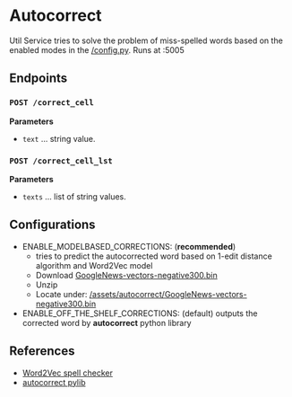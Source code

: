 # Autocorrect
 
Util Service tries to solve the problem of miss-spelled words based on the enabled modes in the [/config.py](/config.py). Runs at :5005

## Endpoints

### `POST /correct_cell`


**Parameters**
* `text` ... string value.

### `POST /correct_cell_lst`
**Parameters**
* `texts` ... list of string values.

## Configurations
* ENABLE_MODELBASED_CORRECTIONS: (**recommended**) 
    * tries to predict the autocorrected word based on 1-edit distance algorithm and Word2Vec model
    * Download [GoogleNews-vectors-negative300.bin](https://s3.amazonaws.com/dl4j-distribution/GoogleNews-vectors-negative300.bin.gz)
    * Unzip
    * Locate under: [/assets/autocorrect/GoogleNews-vectors-negative300.bin](/assets/autocorrect/GoogleNews-vectors-negative300.bin)
* ENABLE_OFF_THE_SHELF_CORRECTIONS: (default) outputs the corrected word by **autocorrect** python library

## References 
* [Word2Vec spell checker](https://www.kaggle.com/cpmpml/spell-checker-using-word2vec)
* [autocorrect pylib](https://pypi.org/project/autocorrect/)
